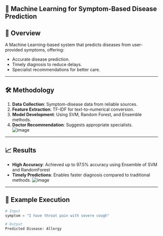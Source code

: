 🚀 **Machine Learning for Symptom-Based Disease Prediction**  
---
## 📜 Overview  
A Machine Learning-based system that predicts diseases from user-provided symptoms, offering:  
- Accurate disease prediction.  
- Timely diagnosis to reduce delays.  
- Specialist recommendations for better care.  
---
## 🛠️ Methodology  
1. **Data Collection**: Symptom-disease data from reliable sources.  
2. **Feature Extraction**: TF-IDF for text-to-numerical conversion.  
3. **Model Development**: Using SVM, Random Forest, and Ensemble methods.  
4. **Doctor Recommendation**: Suggests appropriate specialists.  
![image](https://github.com/user-attachments/assets/26923f82-d07b-464c-aba0-579310eae942)
---
## 📈 Results  
- **High Accuracy**: Achieved up to 97.5% accuracy using Ensemble of SVM and RandomForest 
- **Timely Predictions**: Enables faster diagnosis compared to traditional methods.
  ![image](https://github.com/user-attachments/assets/503a907a-53f4-4c9f-82df-c5fe90cefae2)
---
## 📂 Example Execution  
```python
# Input
symptom = "I have throat pain with severe cough"

# Output
Predicted Disease: Allergy
